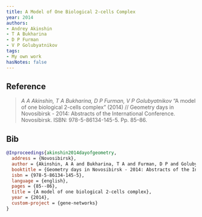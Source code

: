 ```yaml
---
title: A Model of One Biological 2-cells Complex
year: 2014
authors:
- Andrey Akinshin
- T A Bukharina
- D P Furman
- V P Golubyatnikov
tags:
- My own work
hasNotes: false
---
```


## Reference

> <i>A A Akinshin, T A Bukharina, D P Furman, V P Golubyatnikov</i> “A model of one biological 2-cells complex” (2014) // Geometry days in Novosibirsk - 2014: Abstracts of the International Conference. Novosibirsk. ISBN:&nbsp;978-5-86134-145-5. Pp.&nbsp;85–86.

## Bib

```bib
@Inproceedings{akinshin2014dayofgeometry,
  address = {Novosibirsk},
  author = {Akinshin, A A and Bukharina, T A and Furman, D P and Golubyatnikov, V P},
  booktitle = {Geometry days in Novosibirsk - 2014: Abstracts of the International Conference},
  isbn = {978-5-86134-145-5},
  language = {english},
  pages = {85--86},
  title = {A model of one biological 2-cells complex},
  year = {2014},
  custom-project = {gene-networks}
}
```
